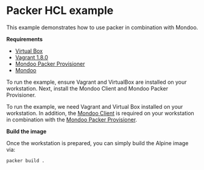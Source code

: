 # Packer HCL example

This example demonstrates how to use packer in combination with Mondoo.

**Requirements**

- [Virtual Box](https://www.virtualbox.org/wiki/Downloads)
- [Vagrant 1.8.0](https://www.vagrantup.com/downloads)
- [Mondoo Packer Provisioner](https://mondoo.com/docs/supplychain/packer/#install-mondoo-packer-provisioner)
- [Mondoo](https://mondoo.com/docs/operating_systems/installation/)

To run the example, ensure Vagrant and VirtualBox are installed on your workstation. Next, install the Mondoo Client and Mondoo Packer Provisioner.

To run the example, we need Vagrant and Virtual Box installed on your workstation. In addition, the [Mondoo Client](https://mondoo.com/docs/tutorials/mondoo/account-setup/#step-2-install-and-register-mondoo-client-on-a-workstation) is required on your workstation in combination with the [Mondoo Packer Provisioner](https://mondoo.com/docs/supplychain/packer/#install-mondoo-packer-provisioner).

**Build the image**

Once the workstation is prepared, you can simply build the Alpine image via:

```
packer build .
```

